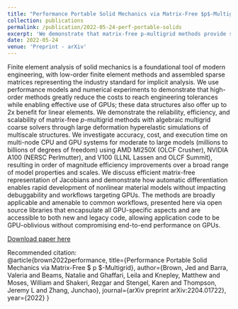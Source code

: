 ```yaml
---
title: "Performance Portable Solid Mechanics via Matrix-Free $p$-Multigrid"
collection: publications
permalink: /publication/2022-05-24-perf-portable-solids
excerpt: 'We demonstrate that matrix-free p-multigrid methods provide significant performance gains on modern HPC systems over sparse, assembled matrices for hyperelastic solid mechanics problems.'
date: 2022-05-24
venue: 'Preprint - arXiv'
---
```

<!-- TO DO -->
Finite element analysis of solid mechanics is a foundational tool of modern engineering, with low-order finite element methods and assembled sparse matrices representing the industry standard for implicit analysis. We use performance models and numerical experiments to demonstrate that high-order methods greatly reduce the costs to reach engineering tolerances while enabling effective use of GPUs; these data structures also offer up to 2x benefit for linear elements. We demonstrate the reliability, efficiency, and scalability of matrix-free $p$-multigrid methods with algebraic multigrid coarse solvers through large deformation hyperelastic simulations of multiscale structures. We investigate accuracy, cost, and execution time on multi-node CPU and GPU systems for moderate to large models (millions to billions of degrees of freedom) using AMD MI250X (OLCF Crusher), NVIDIA A100 (NERSC Perlmutter), and V100 (LLNL Lassen and OLCF Summit), resulting in order of magnitude efficiency improvements over a broad range of model properties and scales. We discuss efficient matrix-free representation of Jacobians and demonstrate how automatic differentiation enables rapid development of nonlinear material models without impacting debuggability and workflows targeting GPUs. The methods are broadly applicable and amenable to common workflows, presented here via open source libraries that encapsulate all GPU-specific aspects and are accessible to both new and legacy code, allowing application code to be GPU-oblivious without compromising end-to-end performance on GPUs.

[Download paper here](http://academicpages.github.io/files/perf-portable-solids.pdf)

Recommended citation:  
@article{brown2022performance,
  title={Performance Portable Solid Mechanics via Matrix-Free $ p $-Multigrid},
  author={Brown, Jed and Barra, Valeria and Beams, Natalie and Ghaffari, Leila and Knepley, Matthew and Moses, William and Shakeri, Rezgar and Stengel, Karen and Thompson, Jeremy L and Zhang, Junchao},
  journal={arXiv preprint arXiv:2204.01722},
  year={2022}
}
